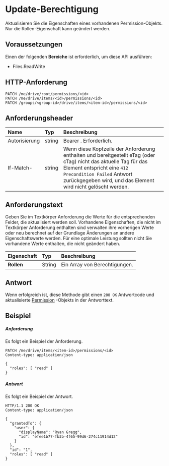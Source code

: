 # <a name="update-permission"></a>Update-Berechtigung

Aktualisieren Sie die Eigenschaften eines vorhandenen Permission-Objekts. Nur die Rollen-Eigenschaft kann geändert werden.

## <a name="prerequisites"></a>Voraussetzungen

Einen der folgenden **Bereiche** ist erforderlich, um diese API ausführen:

  * Files.ReadWrite

## <a name="http-request"></a>HTTP-Anforderung

<!-- { "blockType": "ignored" } -->
```http
PATCH /me/drive/root/permissions/<id>
PATCH /me/drive/items/<id>/permissions/<id>
PATCH /groups/<group-id>/drive/items/<item-id>/permissions/<id>
```

## <a name="request-headers"></a>Anforderungsheader

| Name          | Typ   | Beschreibung                                                                                                                                                                                       |
|:--------------|:-------|:--------------------------------------------------------------------------------------------------------------------------------------------------------------------------------------------------|
| Autorisierung | string | Bearer <token>. Erforderlich.                                                                                                                                                                         |
| If-Match-      | string | Wenn diese Kopfzeile der Anforderung enthalten und bereitgestellt eTag (oder cTag) nicht das aktuelle Tag für das Element entspricht eine `412 Precondition Failed` Antwort zurückgegeben wird, und das Element wird nicht gelöscht werden. |


## <a name="request-body"></a>Anforderungstext
Geben Sie im Textkörper Anforderung die Werte für die entsprechenden Felder, die aktualisiert werden soll. Vorhandene Eigenschaften, die nicht im Textkörper Anforderung enthalten sind verwalten ihre vorherigen Werte oder neu berechnet auf der Grundlage Änderungen an andere Eigenschaftswerte werden. Für eine optimale Leistung sollten nicht Sie vorhandene Werte enthalten, die nicht geändert haben.

| Eigenschaft     | Typ   | Beschreibung                   |
|:-------------|:-------|:------------------------------|
| **Rollen**    | String | Ein Array von Berechtigungen. |


## <a name="response"></a>Antwort
Wenn erfolgreich ist, diese Methode gibt einen `200 OK` Antwortcode und aktualisierte [Permission](../resources/permission.md) -Objekts in der Antworttext.

## <a name="example"></a>Beispiel

##### <a name="request"></a>Anforderung

Es folgt ein Beispiel der Anforderung.
<!-- {
  "blockType": "request",
  "name": "update_permission"
}-->
```http
PATCH /me/drive/items/<item-id>/permissions/<id>
Content-type: application/json

{
  "roles": [ "read" ]
}
```
##### <a name="response"></a>Antwort

Es folgt ein Beispiel der Antwort.
<!-- {
  "blockType": "response",
  "truncated": true,
  "@odata.type": "microsoft.graph.permission"
} -->
```http
HTTP/1.1 200 OK
Content-type: application/json

{
  "grantedTo": {
    "user": {
      "displayName": "Ryan Gregg",
      "id": "efee1b77-fb3b-4f65-99d6-274c11914d12"
    }
  },
  "id": "1",
  "roles": [ "read" ]
}
```

<!-- uuid: 8fcb5dbc-d5aa-4681-8e31-b001d5168d79
2015-10-25 14:57:30 UTC -->
<!-- {
  "type": "#page.annotation",
  "description": "Update permission",
  "keywords": "",
  "section": "documentation",
  "tocPath": "OneDrive/Item/Update permission"
}-->
